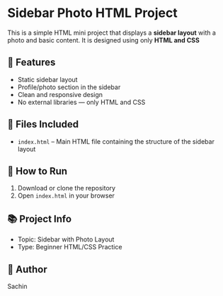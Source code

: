 # Sidebar Photo HTML Project

This is a simple HTML mini project that displays a **sidebar layout** with a photo and basic content. It is designed using only **HTML and CSS**

## 🚀 Features

- Static sidebar layout
- Profile/photo section in the sidebar
- Clean and responsive design
- No external libraries — only HTML and CSS

## 📁 Files Included

- `index.html` – Main HTML file containing the structure of the sidebar layout





## 🎯 How to Run

1. Download or clone the repository
2. Open `index.html` in your browser

## 📚 Project Info


- Topic: Sidebar with Photo Layout
- Type: Beginner HTML/CSS Practice

## 📝 Author
Sachin 
